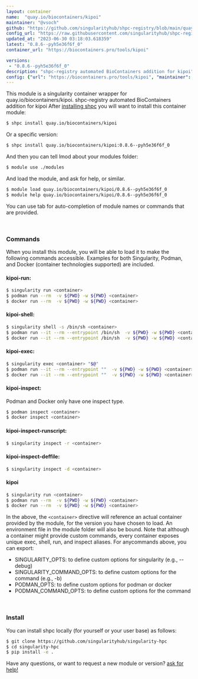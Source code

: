 ```yaml
---
layout: container
name:  "quay.io/biocontainers/kipoi"
maintainer: "@vsoch"
github: "https://github.com/singularityhub/shpc-registry/blob/main/quay.io/biocontainers/kipoi/container.yaml"
config_url: "https://raw.githubusercontent.com/singularityhub/shpc-registry/main/quay.io/biocontainers/kipoi/container.yaml"
updated_at: "2023-06-30 03:18:03.618359"
latest: "0.8.6--pyh5e36f6f_0"
container_url: "https://biocontainers.pro/tools/kipoi"

versions:
 - "0.8.6--pyh5e36f6f_0"
description: "shpc-registry automated BioContainers addition for kipoi"
config: {"url": "https://biocontainers.pro/tools/kipoi", "maintainer": "@vsoch", "description": "shpc-registry automated BioContainers addition for kipoi", "latest": {"0.8.6--pyh5e36f6f_0": "sha256:fb7358545a3d34bfd9eb01b0087b34085d1a8eb4e7f28a66089fd7bac45cba57"}, "tags": {"0.8.6--pyh5e36f6f_0": "sha256:fb7358545a3d34bfd9eb01b0087b34085d1a8eb4e7f28a66089fd7bac45cba57"}, "docker": "quay.io/biocontainers/kipoi"}
---
```


This module is a singularity container wrapper for quay.io/biocontainers/kipoi.
shpc-registry automated BioContainers addition for kipoi
After [installing shpc](#install) you will want to install this container module:


```bash
$ shpc install quay.io/biocontainers/kipoi
```

Or a specific version:

```bash
$ shpc install quay.io/biocontainers/kipoi:0.8.6--pyh5e36f6f_0
```

And then you can tell lmod about your modules folder:

```bash
$ module use ./modules
```

And load the module, and ask for help, or similar.

```bash
$ module load quay.io/biocontainers/kipoi/0.8.6--pyh5e36f6f_0
$ module help quay.io/biocontainers/kipoi/0.8.6--pyh5e36f6f_0
```

You can use tab for auto-completion of module names or commands that are provided.

<br>

### Commands

When you install this module, you will be able to load it to make the following commands accessible.
Examples for both Singularity, Podman, and Docker (container technologies supported) are included.

#### kipoi-run:

```bash
$ singularity run <container>
$ podman run --rm  -v ${PWD} -w ${PWD} <container>
$ docker run --rm  -v ${PWD} -w ${PWD} <container>
```

#### kipoi-shell:

```bash
$ singularity shell -s /bin/sh <container>
$ podman run --it --rm --entrypoint /bin/sh  -v ${PWD} -w ${PWD} <container>
$ docker run --it --rm --entrypoint /bin/sh  -v ${PWD} -w ${PWD} <container>
```

#### kipoi-exec:

```bash
$ singularity exec <container> "$@"
$ podman run --it --rm --entrypoint ""  -v ${PWD} -w ${PWD} <container> "$@"
$ docker run --it --rm --entrypoint ""  -v ${PWD} -w ${PWD} <container> "$@"
```

#### kipoi-inspect:

Podman and Docker only have one inspect type.

```bash
$ podman inspect <container>
$ docker inspect <container>
```

#### kipoi-inspect-runscript:

```bash
$ singularity inspect -r <container>
```

#### kipoi-inspect-deffile:

```bash
$ singularity inspect -d <container>
```



#### kipoi

```bash
$ singularity run <container>
$ podman run --rm  -v ${PWD} -w ${PWD} <container>
$ docker run --rm  -v ${PWD} -w ${PWD} <container>
```


In the above, the `<container>` directive will reference an actual container provided
by the module, for the version you have chosen to load. An environment file in the
module folder will also be bound. Note that although a container
might provide custom commands, every container exposes unique exec, shell, run, and
inspect aliases. For anycommands above, you can export:

 - SINGULARITY_OPTS: to define custom options for singularity (e.g., --debug)
 - SINGULARITY_COMMAND_OPTS: to define custom options for the command (e.g., -b)
 - PODMAN_OPTS: to define custom options for podman or docker
 - PODMAN_COMMAND_OPTS: to define custom options for the command

<br>

### Install

You can install shpc locally (for yourself or your user base) as follows:

```bash
$ git clone https://github.com/singularityhub/singularity-hpc
$ cd singularity-hpc
$ pip install -e .
```

Have any questions, or want to request a new module or version? [ask for help!](https://github.com/singularityhub/singularity-hpc/issues)